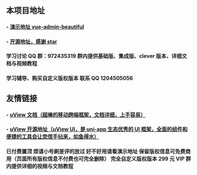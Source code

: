 ## 本项目地址

#### - [演示地址 vue-admin-beautiful ](http://beautiful.panm.cn/vue-admin-beautiful)

#### - [开源地址，感谢 star](https://github.com/chuzhixin/vue-admin-beautiful)

#### 学习讨论 QQ 群：972435319 群内提供基础版、集成版、clever 版本、详细文档与视频教程

#### 学习辅导、购买自定义版权版本 联系 QQ 1204505056

## 友情链接

#### - [uView 文档（超棒的移动跨端框架，文档详细，上手容易）](https://uviewui.com/)

#### - [uView 开源地址（uView UI，是 uni-app 生态优秀的 UI 框架，全面的组件和便捷的工具会让您信手拈来，如鱼得水）](https://github.com/YanxinNet/uView)

#### 已付费置顶 烦请小号刷差评的放过 好不好用请看演示地址 保留版权信息可免费商用（页面所有版权信息不付费也可完全删除） 完全自定义版权版本 299 元 VIP 群内提供详细的视频与文档教程
